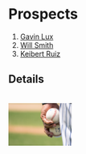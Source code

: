 <!DOCTYPE HTML>
<html>
<head>
  <title>Dodegers Prospects</title>
  <meta charset="utf-8">
</head>
<body>
  <h1> Prospects </h1>
  <ol>
    <li><a href="Gavin Lux.html">Gavin Lux</a></li>
    <li><a href="Will Smith.html">Will Smith</a></li>
    <li><a href="Keibert Ruiz.html">Keibert Ruiz</a></li>
  </ol>
    <h2> Details </h2>
    <br><img src="baseball.jpg" width="25%">
</body>
</html>
